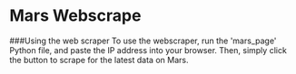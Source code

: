 # Mars Webscrape

###Using the web scraper
To use the webscraper, run the 'mars_page' Python file, and paste the IP address into your browser.  Then, simply click the button to scrape for the latest data on Mars.
